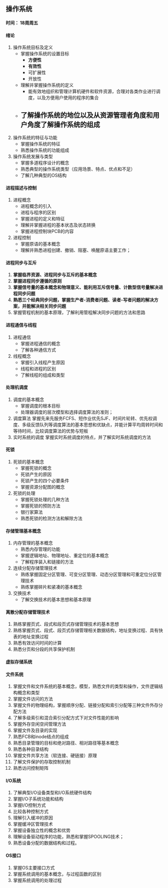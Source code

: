## 										  操作系统

#### 时间： 18周周五

#### 绪论
1. 操作系统目标及定义
   - 掌握操作系统的设置目标 
       - **方便性**
       - **有效性**
       - 可扩展性
       - 开放性
   - 理解并掌握操作系统的定义
       - 能有效地组织和管理计算机硬件和软件资源，合理对各类作业进行调度，以及方便用户使用的程序的集合
   - 了解操作系统的地位以及从资源管理者角度和用户角度了解操作系统的组成
       - 
2. 操作系统的特征与功能
   - 掌握操作系统的特征
   - 熟悉操作系统的功能组成
3. 操作系统发展与类型
   - 掌握多道程序设计的概念
   - 熟悉典型的操作系统类型（应用场景、特点、优点和不足）
   - 了解几种典型的OS结构

#### 进程描述与控制
1. 进程概念
	- 进程概念的引入
	- 进程与程序的区别
	- 掌握进程的定义和特征
	- 理解并掌握进程的基本状态及状态转换
	- 掌握进程控制块PCB的内容
2. 进程控制
	- 掌握原语的基本概念 
	- 理解并熟悉进程创建、撤销、阻塞、唤醒原语主要工作；

#### 进程同步与互斥
1. __掌握临界资源、进程同步与互斥的基本概念__
2. __掌握进程同步遵循的原则__
3. __掌握信号量的基本概念和物理意义、能利用互斥信号量、计数型信号量解决进程同步问题__
4. __熟悉三个经典同步问题，掌握生产者-消费者问题、读者-写者问题的解决方案，并能解决相关同步问题__
5. 掌握管程机制的基本原理，了解利用管程解决同步问题的方法和思路

#### 进程通信与线程
1. 进程通信
   - 掌握进程通信的概念
   - 了解各种通信方式
2. 线程概念
   - 掌握引入线程产生原因
   - 线程和进程的区别
   - 了解线程的组成和类型

#### 处理机调度
1. 调度的基本概念
   -  掌握调度的根本目标
   -  处理器调度的层次模型和选择调度算法的准则；
2. 调度算法
掌握先来先服务FCFS、短作业优先SJF、时间片轮转、优先权调度、多级反馈队列等调度算法的基本思想和优缺点，并能计算平均周转时间和等待时间，比较调度算法的优势与短板
3. 实时系统的调度
掌握实时系统调度的特点，并了解实时系统调度的方法
#### 死锁
1. 死锁的基本概念
   - 掌握死锁的概念
   - 死锁产生的原因
   - 死锁产生的四个必要条件
   - 掌握资源分配图的概念
2. 死锁的处理
   - 掌握死锁处理的几种方法
   - 掌握死锁的预防方法
   - 银行家算法
   - 熟悉死锁的检测方法和解除方法

#### 存储管理基本概念
1. 内存管理的基本概念
   - 熟悉内存管理的功能
   - 掌握逻辑地址、物理地址、重定位的基本概念
   - 了解程序装入和链接的方法
2. 连续分配存储管理技术
   - 熟练掌握固定分区管理、可变分区管理、动态分区管理和可重定位分区管理技术
   - 熟练掌握碎片和紧凑的基本概念
3. 交换技术
   - 了解交换技术的基本思想和基本原理

#### 离散分配存储管理技术
1. 熟练掌握页式、段式和段页式存储管理技术的基本思想
2. 熟练掌握页式、段式、段页式存储管理相关数据结构，地址变换过程、具有快表的地址变换过程
3. 熟悉有效访问时间的计算
4. 熟悉分页和分段的共享保护机制

#### 虚拟存储系统

#### 文件系统
1. 掌握文件和文件系统的基本概念，模型，熟悉文件的类型和操作，文件逻辑结构概念和类型
2. 掌握文件访问的方法
3. 掌握文件的物理结构，掌握顺序分配、链接分配和索引分配等三种文件外存分配方法
4. 了解多级索引和混合索引分配方式下对文件性能的影响
5. 掌握外存空闲空间管理方法
6. 掌握文件及目录的实现
7. 熟悉FCB和inode结点的组成
8. 熟悉目录管理的目标和绝对路径、相对路径等基本概念
9. 熟悉各种目录结构
10. 掌握文件共享方法（软连接、硬链接）原理
11. 了解文件保护的存取控制机制
12. 熟悉访问控制矩阵

#### I/O系统

1. 了解典型I/O设备类型和I/O系统硬件结构
2. 掌握I/O子系统功能和结构
2. 掌握I/O控制方式
3. 比较各种控制方式
3. 理解引入缓冲的原因
4. 掌握缓冲区管理技术
4. 掌握设备独立性的概念和优势
5. 理解设备驱动程序的功能，熟悉和掌握SPOOLING技术；
6. 熟悉设备分配的数据结构和过程。

#### OS接口
1. 掌握OS主要接口方式
2. 掌握系统调用的基本概念，与过程函数的区别
3. 掌握系统调用的处理过程